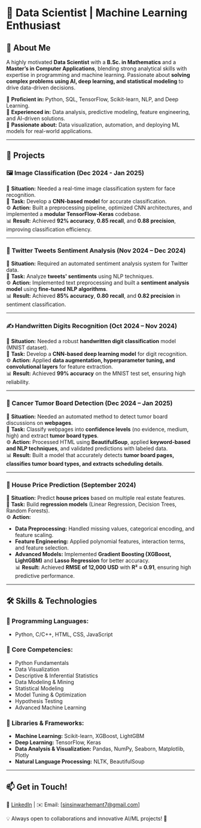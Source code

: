 # 🚀 Data Scientist | Machine Learning Enthusiast  

## 👋 About Me  
A highly motivated **Data Scientist** with a **B.Sc. in Mathematics** and a **Master’s in Computer Applications**, blending strong analytical skills with expertise in programming and machine learning. Passionate about **solving complex problems using AI, deep learning, and statistical modeling** to drive data-driven decisions.  

🔹 **Proficient in:** Python, SQL, TensorFlow, Scikit-learn, NLP, and Deep Learning.  
🔹 **Experienced in:** Data analysis, predictive modeling, feature engineering, and AI-driven solutions.  
🔹 **Passionate about:** Data visualization, automation, and deploying ML models for real-world applications.  

---

## 📌 Projects  

### 🖼️ Image Classification (Dec 2024 - Jan 2025)  
📌 **Situation:** Needed a real-time image classification system for face recognition.  
🎯 **Task:** Develop a **CNN-based model** for accurate classification.  
⚙️ **Action:** Built a preprocessing pipeline, optimized CNN architectures, and implemented a **modular TensorFlow-Keras** codebase.  
📊 **Result:** Achieved **92% accuracy**, **0.85 recall**, and **0.88 precision**, improving classification efficiency.  

---

### 💬 Twitter Tweets Sentiment Analysis (Nov 2024 – Dec 2024)  
📌 **Situation:** Required an automated sentiment analysis system for Twitter data.  
🎯 **Task:** Analyze **tweets' sentiments** using NLP techniques.  
⚙️ **Action:** Implemented text preprocessing and built a **sentiment analysis model** using **fine-tuned NLP algorithms**.  
📊 **Result:** Achieved **85% accuracy**, **0.80 recall**, and **0.82 precision** in sentiment classification.  

---

### ✍️ Handwritten Digits Recognition (Oct 2024 – Nov 2024)  
📌 **Situation:** Needed a robust **handwritten digit classification** model (MNIST dataset).  
🎯 **Task:** Develop a **CNN-based deep learning model** for digit recognition.  
⚙️ **Action:** Applied **data augmentation, hyperparameter tuning, and convolutional layers** for feature extraction.  
📊 **Result:** Achieved **99% accuracy** on the MNIST test set, ensuring high reliability.  

---

### 🏥 Cancer Tumor Board Detection (Dec 2024 – Jan 2025)  
📌 **Situation:** Needed an automated method to detect tumor board discussions on **webpages**.  
🎯 **Task:** Classify webpages into **confidence levels** (no evidence, medium, high) and extract **tumor board types**.  
⚙️ **Action:** Processed HTML using **BeautifulSoup**, applied **keyword-based and NLP techniques**, and validated predictions with labeled data.  
📊 **Result:** Built a model that accurately detects **tumor board pages, classifies tumor board types, and extracts scheduling details**.  

---

### 🏡 House Price Prediction (September 2024)  
📌 **Situation:** Predict **house prices** based on multiple real estate features.  
🎯 **Task:** Build **regression models** (Linear Regression, Decision Trees, Random Forests).  
⚙️ **Action:**  
- **Data Preprocessing:** Handled missing values, categorical encoding, and feature scaling.  
- **Feature Engineering:** Applied polynomial features, interaction terms, and feature selection.  
- **Advanced Models:** Implemented **Gradient Boosting (XGBoost, LightGBM)** and **Lasso Regression** for better accuracy.  
📊 **Result:** Achieved **RMSE of 12,000 USD** with **R² = 0.91**, ensuring high predictive performance.  

---

## 🛠 Skills & Technologies  

### 🔹 Programming Languages:  
- Python, C/C++, HTML, CSS, JavaScript  

### 🔹 Core Competencies:  
- Python Fundamentals  
- Data Visualization  
- Descriptive & Inferential Statistics  
- Data Modeling & Mining  
- Statistical Modeling  
- Model Tuning & Optimization  
- Hypothesis Testing  
- Advanced Machine Learning  

### 🔹 Libraries & Frameworks:  
- **Machine Learning:** Scikit-learn, XGBoost, LightGBM  
- **Deep Learning:** TensorFlow, Keras  
- **Data Analysis & Visualization:** Pandas, NumPy, Seaborn, Matplotlib, Plotly  
- **Natural Language Processing:** NLTK, BeautifulSoup  

---

## 📫 Get in Touch!  
🔗 [LinkedIn](www.linkedin.com/in/hemant-sinsinwar/) | ✉️ Email: [sinsinwarhemant7@gmail.com]

💡 Always open to collaborations and innovative AI/ML projects! 🚀  
